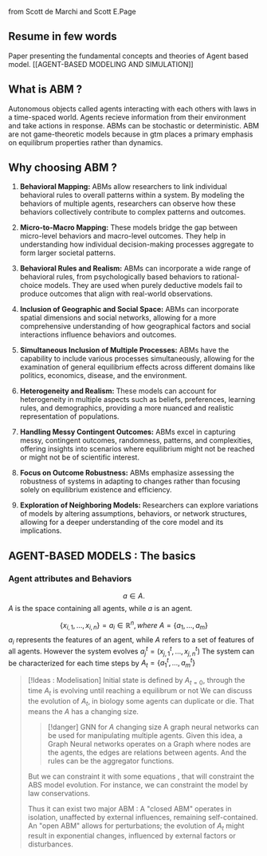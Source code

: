 from Scott de Marchi and Scott E.Page
## Resume in few words
Paper  presenting the fundamental concepts and theories of Agent based model. [[AGENT-BASED MODELING AND SIMULATION]]

## What is ABM ?
Autonomous objects called agents interacting with each others with laws in a time-spaced world. Agents recieve information from their environment and take actions in response.
ABMs can be stochastic or deterministic.
ABM are not game-theoretic models because in gtm places a primary emphasis on equilibrum properties rather than dynamics.

## Why choosing ABM ?

1. **Behavioral Mapping:** ABMs allow researchers to link individual behavioral rules to overall patterns within a system. By modeling the behaviors of multiple agents, researchers can observe how these behaviors collectively contribute to complex patterns and outcomes.
    
2. **Micro-to-Macro Mapping:** These models bridge the gap between micro-level behaviors and macro-level outcomes. They help in understanding how individual decision-making processes aggregate to form larger societal patterns.
    
3. **Behavioral Rules and Realism:** ABMs can incorporate a wide range of behavioral rules, from psychologically based behaviors to rational-choice models. They are used when purely deductive models fail to produce outcomes that align with real-world observations.
    
4. **Inclusion of Geographic and Social Space:** ABMs can incorporate spatial dimensions and social networks, allowing for a more comprehensive understanding of how geographical factors and social interactions influence behaviors and outcomes.
    
5. **Simultaneous Inclusion of Multiple Processes:** ABMs have the capability to include various processes simultaneously, allowing for the examination of general equilibrium effects across different domains like politics, economics, disease, and the environment.
    
6. **Heterogeneity and Realism:** These models can account for heterogeneity in multiple aspects such as beliefs, preferences, learning rules, and demographics, providing a more nuanced and realistic representation of populations.
    
7. **Handling Messy Contingent Outcomes:** ABMs excel in capturing messy, contingent outcomes, randomness, patterns, and complexities, offering insights into scenarios where equilibrium might not be reached or might not be of scientific interest.
    
8. **Focus on Outcome Robustness:** ABMs emphasize assessing the robustness of systems in adapting to changes rather than focusing solely on equilibrium existence and efficiency.
    
9. **Exploration of Neighboring Models:** Researchers can explore variations of models by altering assumptions, behaviors, or network structures, allowing for a deeper understanding of the core model and its implications.
## AGENT-BASED MODELS : The basics
###  Agent attributes and Behaviors

$$ a\in A.$$
$A$ is the space containing all agents, while $a$ is an agent.

$$ \{ x_{i,1},\dots,x_{i,n}\}= a_{i} \in\mathbb{R}^{n}, where \ A =\{a_{1},...,a_{m}\}$$
$a_{i}$ represents the features of an agent, while $A$ refers to a set of features of all agents.
However the system evolves  $a_{j}^{t} = (x_{{j,1}}^{t},\dots,x_{{j,n}}^{t})$
The system can be characterized for each time steps by $A_{t}= \{a_{1}^{t},...,a_{m}^{t}\}$



>[!Ideas : Modelisation]
> Initial state is defined by $A_{t=0}$, through the time $A_{t}$ is evolving until reaching a equilibrum or not 
> We can discuss the evolution of $A_{t}$, in biology some agents can duplicate or die. That means the $A$ has a changing size. 
> > [!danger] GNN for $A$ changing size
> > A graph neural networks can be used for manipulating multiple agents.
> > Given this idea, a Graph Neural networks operates on a Graph where nodes are the agents, the edges are relations between agents. And the rules can be the aggregator functions.
>
>But we can constraint it with some equations , that will constraint the ABS model evolution. For instance, we can constraint the model by law conservations. 
> 
> Thus it can exist two major ABM :
>  A "closed ABM" operates in isolation, unaffected by external influences, remaining self-contained.
> An "open ABM" allows for perturbations; the evolution of $A_{t}$ might result in exponential changes, influenced by external factors or disturbances.




















